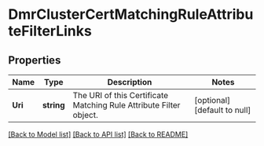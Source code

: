 # DmrClusterCertMatchingRuleAttributeFilterLinks

## Properties
Name | Type | Description | Notes
------------ | ------------- | ------------- | -------------
**Uri** | **string** | The URI of this Certificate Matching Rule Attribute Filter object. | [optional] [default to null]

[[Back to Model list]](../README.md#documentation-for-models) [[Back to API list]](../README.md#documentation-for-api-endpoints) [[Back to README]](../README.md)

